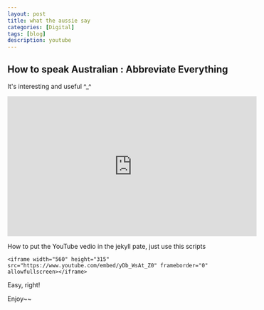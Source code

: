 ```yaml
---
layout: post
title: what the aussie say
categories: [Digital]
tags: [blog]
description: youtube
---
```


## How to speak Australian : Abbreviate Everything

It's interesting and useful ^_^ 

<iframe width="560" height="315" src="https://www.youtube.com/embed/yDb_WsAt_Z0" frameborder="0" allowfullscreen></iframe>


How to put the YouTube vedio in the jekyll pate, just use this scripts

	<iframe width="560" height="315" src="https://www.youtube.com/embed/yDb_WsAt_Z0" frameborder="0" allowfullscreen></iframe>

Easy, right! 

Enjoy~~
